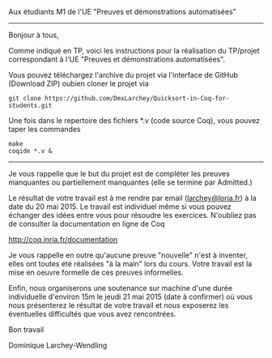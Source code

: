 Aux étudiants M1 de l'UE "Preuves et démonstrations automatisées"

---------------------------

Bonjour à tous,

Comme indiqué en TP, voici les instructions pour la réalisation
du TP/projet correspondant à l'UE "Preuves et démonstrations
automatisées".

Vous pouvez téléchargez l'archive du projet via l'interface
de GitHub (Download ZIP) oubien cloner le projet via

```git clone https://github.com/DmxLarchey/Quicksort-in-Coq-for-students.git```

Une fois dans le repertoire des fichiers *.v (code source Coq),
vous pouvez taper les commandes

```
make
coqide *.v & 
```

---------------------------

Je vous rappelle que le but du projet est de compléter les
preuves manquantes ou partiellement manquantes (elle se
termine par Admitted.)

Le résultat de votre travail est à me rendre par email
(larchey@loria.fr) à la date du 20 mai 2015. Le travail
est individuel même si vous pouvez échanger des idées
entre vous pour résoudre les exercices. N'oubliez pas
de consulter la documentation en ligne de Coq

http://coq.inria.fr/documentation

Je vous rappelle en outre qu'aucune preuve "nouvelle" n'est
à inventer, elles ont toutes été réalisées "à la main" lors du
cours. Votre travail est la mise en oeuvre formelle de ces
preuves informelles.

Enfin, nous organiserons une soutenance sur machine d'une
durée individuelle d'environ 15m le jeudi 21 mai 2015
(date à confirmer) où vous nous présenterez le résultat de
votre travail et nous exposerez les éventuelles difficultés
que vous avez rencontrées.

Bon travail

Dominique Larchey-Wendling

